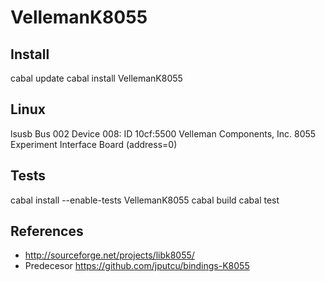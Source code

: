 
VellemanK8055
=============

Install
-------

cabal update
cabal install VellemanK8055



Linux
-----

lsusb
Bus 002 Device 008: ID 10cf:5500 Velleman Components, Inc. 8055 Experiment Interface Board (address=0)



Tests
-----

cabal install --enable-tests VellemanK8055
cabal build
cabal test



References
----------

* http://sourceforge.net/projects/libk8055/
* Predecesor https://github.com/jputcu/bindings-K8055

